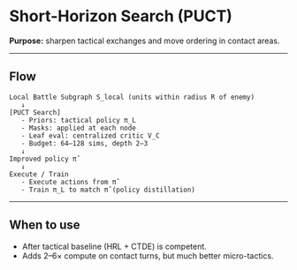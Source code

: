 # Short-Horizon Search (PUCT)

**Purpose:** sharpen tactical exchanges and move ordering in contact areas.

---

## Flow

```
Local Battle Subgraph S_local (units within radius R of enemy)
   ↓
[PUCT Search]
   - Priors: tactical policy π_L
   - Masks: applied at each node
   - Leaf eval: centralized critic V_C
   - Budget: 64–128 sims, depth 2–3
   ↓
Improved policy π̂
   ↓
Execute / Train
   - Execute actions from π̂
   - Train π_L to match π̂ (policy distillation)
```

---

## When to use
- After tactical baseline (HRL + CTDE) is competent.  
- Adds 2–6× compute on contact turns, but much better micro-tactics.
